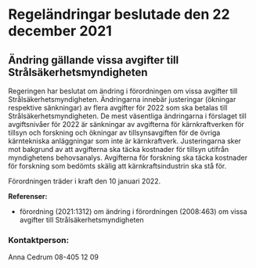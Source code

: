 # Regeländringar beslutade den 22 december 2021

## Ändring gällande vissa avgifter till Strålsäkerhetsmyndigheten

Regeringen har beslutat om ändring i förordningen om vissa avgifter till Strålsäkerhetsmyndigheten. Ändringarna innebär justeringar (ökningar respektive sänkningar) av flera avgifter för 2022 som ska betalas till Strålsäkerhetsmyndigheten. De mest väsentliga ändringarna i förslaget till avgiftsnivåer för 2022 är sänkningar av avgifterna för kärnkraftverken för tillsyn och forskning och ökningar av tillsynsavgiften för de övriga kärntekniska anläggningar som inte är kärnkraftverk. Justeringarna sker mot bakgrund av att avgifterna ska täcka kostnader för tillsyn utifrån myndighetens behovsanalys. Avgifterna för forskning ska täcka kostnader för forskning som bedömts skälig att kärnkraftsindustrin ska stå för.

Förordningen träder i kraft den 10 januari 2022\.

**Referenser:**

* förordning (2021:1312\) om ändring i förordningen (2008:463\) om vissa avgifter till Strålsäkerhetsmyndigheten

### Kontaktperson:

Anna Cedrum 08\-405 12 09
